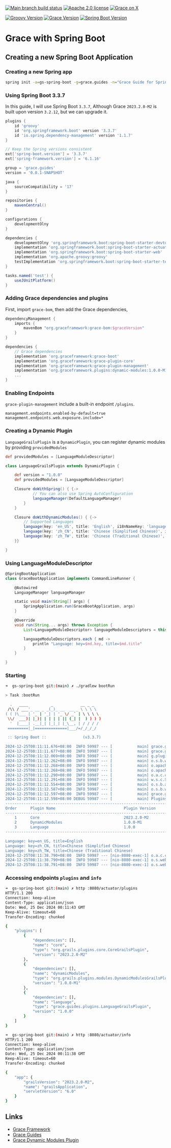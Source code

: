 [![Main branch build status](https://github.com/grace-guides/gs-spring-boot/workflows/Grace%20CI/badge.svg?style=flat)](https://github.com/grace-guides/gs-spring-boot/actions?query=workflow%3A%Grace+CI%22)
[![Apache 2.0 license](https://img.shields.io/badge/License-APACHE%202.0-green.svg?logo=APACHE&style=flat)](https://opensource.org/licenses/Apache-2.0)
[![Grace on X](https://img.shields.io/twitter/follow/graceframework?style=social)](https://twitter.com/graceframework)

[![Groovy Version](https://img.shields.io/badge/Groovy-4.0.24-blue?style=flat&color=4298b8)](https://groovy-lang.org/releasenotes/groovy-4.0.html)
[![Grace Version](https://img.shields.io/badge/Grace-2023.2.0-blue?style=flat&color=f49b06)](https://github.com/graceframework/grace-framework/releases/tag/v2023.2.0-M2)
[![Spring Boot Version](https://img.shields.io/badge/Spring_Boot-3.3.7-blue?style=flat&color=6db33f)](https://github.com/spring-projects/spring-boot/releases/tag/v3.3.7)

# Grace with Spring Boot

## Creating a new Spring Boot Application

### Creating a new Spring app

```bash
spring init -a=gs-spring-boot -g=grace.guides -n="Grace Guide for Spring Boot" --description="Spring Boot Application with Grace Plugins" --package-name=grace.guides -l=groovy --build=gradle --format=project -t=gradle-project -d=devtools,actuator,web -x
```

### Using Spring Boot 3.3.7

In this guide, I will use Spring Boot `3.3.7`, Although Grace `2023.2.0-M2` is built upon version `3.2.12`, but we can upgrade it.

```gradle
plugins {
	id 'groovy'
	id 'org.springframework.boot' version '3.3.7'
	id 'io.spring.dependency-management' version '1.1.7'
}

// Keep the Spring versions consistent
ext['spring-boot.version'] = '3.3.7'
ext['spring-framework.version'] = '6.1.16'

group = 'grace.guides'
version = '0.0.1-SNAPSHOT'

java {
	sourceCompatibility = '17'
}

repositories {
	mavenCentral()
}

configurations {
	developmentOlny
}

dependencies {
	developmentOlny 'org.springframework.boot:spring-boot-starter-devtools'
	implementation 'org.springframework.boot:spring-boot-starter-actuator'
	implementation 'org.springframework.boot:spring-boot-starter-web'
	implementation 'org.apache.groovy:groovy'
	testImplementation 'org.springframework.boot:spring-boot-starter-test'
}

tasks.named('test') {
	useJUnitPlatform()
}

```

### Adding Grace dependencies and plugins

First, import `grace-bom`, then add the Grace dependencies,

```gradle
dependencyManagement {
	imports {
        mavenBom "org.graceframework:grace-bom:$graceVersion"
    }
}

dependencies {
	// Grace dependencies
	implementation 'org.graceframework:grace-boot'
	implementation 'org.graceframework:grace-plugin-core'
	implementation 'org.graceframework:grace-plugin-management'
	implementation 'org.graceframework.plugins:dynamic-modules:1.0.0-M1'
    ...
}
```

### Enabling Endpoints

`grace-plugin-management` include a built-in endpoint `/plugins`.

```properties
management.endpoints.enabled-by-default=true
management.endpoints.web.exposure.include=*
```

### Creating a Dynamic Plugin

`LanguageGrailsPlugin` is a `DynamicPlugin`, you can register dynamic modules by providing `providedModules`

```groovy
def providedModules = [LanguageModuleDescriptor]
```

```groovy
class LanguageGrailsPlugin extends DynamicPlugin {

    def version = "1.0.0"
    def providedModules = [LanguageModuleDescriptor]

    Closure doWithSpring() { {->
            // You can also use Spring AutoConfiguration
            languageManager(DefaultLanguageManager)
        }
    }

    Closure doWithDynamicModules() { {->
        // Supported Languages
        language(key: 'en_US', title: 'English', i18nNameKey: 'languages.en_US')
        language(key: 'zh_CN', title: 'Chinese (Simplified Chinese)', i18nNameKey: 'languages.zh_CN')
        language(key: 'zh_TW', title: 'Chinese (Traditional Chinese)', i18nNameKey: 'languages.zh_TW', enabled: true)
    }}

}
```

### Using LanguageModuleDescriptor

```groovy
@SpringBootApplication
class GraceBootApplication implements CommandLineRunner {

	@Autowired
	LanguageManager languageManager

	static void main(String[] args) {
		SpringApplication.run(GraceBootApplication, args)
	}

	@Override
	void run(String... args) throws Exception {
		List<LanguageModuleDescriptor> languageModuleDescriptors = this.languageManager.getLanguages()

		languageModuleDescriptors.each { md ->
			println "Language: key=$md.key, title=$md.title"
		}
	}

}
```

### Starting

```bash
➜  gs-spring-boot git:(main) ✗ ./gradlew bootRun

> Task :bootRun

  .   ____          _            __ _ _
 /\\ / ___'_ __ _ _(_)_ __  __ _ \ \ \ \
( ( )\___ | '_ | '_| | '_ \/ _` | \ \ \ \
 \\/  ___)| |_)| | | | | || (_| |  ) ) ) )
  '  |____| .__|_| |_|_| |_\__, | / / / /
 =========|_|==============|___/=/_/_/_/

 :: Spring Boot ::                (v3.3.7)

2024-12-25T08:11:11.676+08:00  INFO 59987 --- [           main] grace.guides.GraceBootApplication        : Starting GraceBootApplication using Java 17.0.12 with PID 59987 (/Users/rain/Development/github/grace/grace-guides/gs-spring-boot/build/classes/groovy/main started by rain in /Users/rain/Development/github/grace/grace-guides/gs-spring-boot)
2024-12-25T08:11:11.677+08:00  INFO 59987 --- [           main] grace.guides.GraceBootApplication        : No active profile set, falling back to 1 default profile: "default"
2024-12-25T08:11:12.069+08:00  INFO 59987 --- [           main] g.plugins.DefaultGrailsPluginManager     : Total 3 plugins loaded successfully, take in 43 ms
2024-12-25T08:11:12.262+08:00  INFO 59987 --- [           main] o.s.b.w.embedded.tomcat.TomcatWebServer  : Tomcat initialized with port 8080 (http)
2024-12-25T08:11:12.268+08:00  INFO 59987 --- [           main] o.apache.catalina.core.StandardService   : Starting service [Tomcat]
2024-12-25T08:11:12.268+08:00  INFO 59987 --- [           main] o.apache.catalina.core.StandardEngine    : Starting Servlet engine: [Apache Tomcat/10.1.34]
2024-12-25T08:11:12.290+08:00  INFO 59987 --- [           main] o.a.c.c.C.[Tomcat].[localhost].[/]       : Initializing Spring embedded WebApplicationContext
2024-12-25T08:11:12.291+08:00  INFO 59987 --- [           main] w.s.c.ServletWebServerApplicationContext : Root WebApplicationContext: initialization completed in 595 ms
2024-12-25T08:11:12.554+08:00  INFO 59987 --- [           main] o.s.b.a.e.web.EndpointLinksResolver      : Exposing 16 endpoints beneath base path '/actuator'
2024-12-25T08:11:12.587+08:00  INFO 59987 --- [           main] o.s.b.w.embedded.tomcat.TomcatWebServer  : Tomcat started on port 8080 (http) with context path '/'
2024-12-25T08:11:12.597+08:00  INFO 59987 --- [           main] grace.guides.GraceBootApplication        : Started GraceBootApplication in 1.05 seconds (process running for 1.356)
2024-12-25T08:11:12.598+08:00 DEBUG 59987 --- [           main] PluginsInfoApplicationContextInitializer :
----------------------------------------------------------------------------------------------
Order      Plugin Name                              Plugin Version                     Enabled
----------------------------------------------------------------------------------------------
    1      Core                                     2023.2.0-M2                              Y
    2      DynamicModules                           1.0.0-M1                                 Y
    3      Language                                 1.0.0                                    Y
----------------------------------------------------------------------------------------------

Language: key=en_US, title=English
Language: key=zh_CN, title=Chinese (Simplified Chinese)
Language: key=zh_TW, title=Chinese (Traditional Chinese)
2024-12-25T08:11:38.790+08:00  INFO 59987 --- [nio-8080-exec-1] o.a.c.c.C.[Tomcat].[localhost].[/]       : Initializing Spring DispatcherServlet 'dispatcherServlet'
2024-12-25T08:11:38.790+08:00  INFO 59987 --- [nio-8080-exec-1] o.s.web.servlet.DispatcherServlet        : Initializing Servlet 'dispatcherServlet'
2024-12-25T08:11:38.791+08:00  INFO 59987 --- [nio-8080-exec-1] o.s.web.servlet.DispatcherServlet        : Completed initialization in 1 ms
```

### Accessing endpoints `plugins` and `info`

```bash
➜  gs-spring-boot git:(main) ✗ http :8080/actuator/plugins
HTTP/1.1 200
Connection: keep-alive
Content-Type: application/json
Date: Wed, 25 Dec 2024 00:11:43 GMT
Keep-Alive: timeout=60
Transfer-Encoding: chunked

{
    "plugins": [
        {
            "dependencies": [],
            "name": "core",
            "type": "org.grails.plugins.core.CoreGrailsPlugin",
            "version": "2023.2.0-M2"
        },
        {
            "dependencies": [],
            "name": "dynamicModules",
            "type": "org.grails.plugins.modules.DynamicModulesGrailsPlugin",
            "version": "1.0.0-M1"
        },
        {
            "dependencies": [],
            "name": "language",
            "type": "grace.guides.plugins.LanguageGrailsPlugin",
            "version": "1.0.0"
        }
    ]
}

➜  gs-spring-boot git:(main) ✗ http :8080/actuator/info
HTTP/1.1 200
Connection: keep-alive
Content-Type: application/json
Date: Wed, 25 Dec 2024 00:11:38 GMT
Keep-Alive: timeout=60
Transfer-Encoding: chunked

{
    "app": {
        "grailsVersion": "2023.2.0-M2",
        "name": "grailsApplication",
        "servletVersion": "6.0"
    }
}
```

## Links

- [Grace Framework](https://github.com/graceframework/grace-framework)
- [Grace Guides](https://github.com/grace-guides)
- [Grace Dynamic Modules Plugin](https://github.com/grace-plugins/grace-dynamic-modules)
